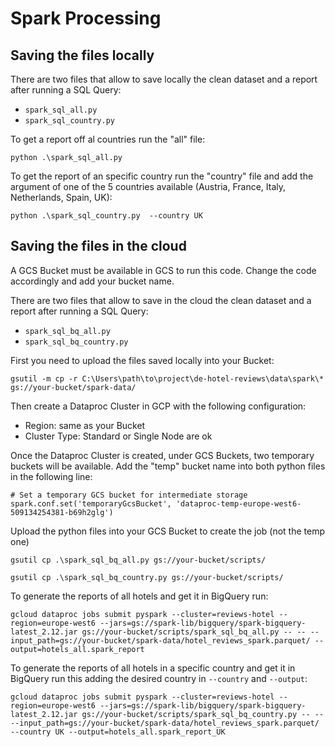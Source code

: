 # Spark Processing

## Saving the files locally

There are two files that allow to save locally the clean dataset and a report after running a SQL Query:

- `spark_sql_all.py`
- `spark_sql_country.py`

To get a report off al countries run the "all" file:

    python .\spark_sql_all.py 

To get the report of an specific country run the "country" file and add the argument of one of the 5 countries available (Austria, France, Italy, Netherlands, Spain, UK):

    python .\spark_sql_country.py  --country UK

## Saving the files in the cloud

A GCS Bucket must be available in GCS to run this code. Change the code accordingly and add your bucket name.

There are two files that allow to save in the cloud the clean dataset and a report after running a SQL Query:

- `spark_sql_bq_all.py`
- `spark_sql_bq_country.py`

First you need to upload the files saved locally into your Bucket:

    gsutil -m cp -r C:\Users\path\to\project\de-hotel-reviews\data\spark\* gs://your-bucket/spark-data/

Then create a Dataproc Cluster in GCP with the following configuration:

- Region: same as your Bucket
- Cluster Type: Standard or Single Node are ok

Once the Dataproc Cluster is created, under GCS Buckets, two temporary buckets will be available. Add the "temp" bucket name into both python files in the following line:

    # Set a temporary GCS bucket for intermediate storage 
    spark.conf.set('temporaryGcsBucket', 'dataproc-temp-europe-west6-509134254381-b69h2glg')

Upload the python files into your GCS Bucket to create the job (not the temp one)

    gsutil cp .\spark_sql_bq_all.py gs://your-bucket/scripts/

    gsutil cp .\spark_sql_bq_country.py gs://your-bucket/scripts/

To generate the reports of all hotels and get it in BigQuery run:

    gcloud dataproc jobs submit pyspark --cluster=reviews-hotel --region=europe-west6 --jars=gs://spark-lib/bigquery/spark-bigquery-latest_2.12.jar gs://your-bucket/scripts/spark_sql_bq_all.py -- -- --input_path=gs://your-bucket/spark-data/hotel_reviews_spark.parquet/ --output=hotels_all.spark_report

To generate the reports of all hotels in a specific country and get it in BigQuery run this adding the desired country in `--country` and `--output`:

    gcloud dataproc jobs submit pyspark --cluster=reviews-hotel --region=europe-west6 --jars=gs://spark-lib/bigquery/spark-bigquery-latest_2.12.jar gs://your-bucket/scripts/spark_sql_bq_country.py -- -- --input_path=gs://your-bucket/spark-data/hotel_reviews_spark.parquet/ --country UK --output=hotels_all.spark_report_UK
